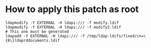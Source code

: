 # How to apply this patch as root

```
ldapmodify -Y EXTERNAL -H ldapi:/// -f modify.ldif
ldapmodify -Y EXTERNAL -H ldapi:/// -f modify2.ldif
# This one must be generated
ldapadd -Y EXTERNAL -H ldapi:/// -f /tmp/ldap-ldifs/fixed/cn=\{8\}ldaprddocuments.ldif 
```

